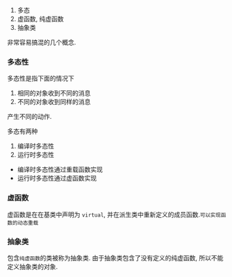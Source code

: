 1. 多态
2. 虚函数, 纯虚函数
3. 抽象类

非常容易搞混的几个概念.

### 多态性
多态性是指下面的情况下
1. 相同的对象收到不同的消息
2. 不同的对象收到同样的消息

产生不同的动作.

多态有两种
1. 编译时多态性
2. 运行时多态性

- 编译时多态性通过重载函数实现
- 运行时多态性通过虚函数实现


### 虚函数
虚函数是在在基类中声明为 `virtual`, 并在派生类中重新定义的成员函数.`可以实现函数的动态重载`

### 抽象类

包含`纯虚函数`的类被称为抽象类. 由于抽象类包含了没有定义的纯虚函数, 所以不能定义抽象类的对象.


